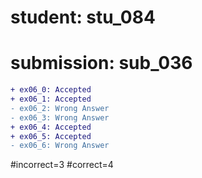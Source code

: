 # student: stu_084
# submission: sub_036

```diff
+ ex06_0: Accepted
+ ex06_1: Accepted
- ex06_2: Wrong Answer
- ex06_3: Wrong Answer
+ ex06_4: Accepted
+ ex06_5: Accepted
- ex06_6: Wrong Answer
```
#incorrect=3
#correct=4
